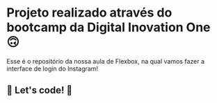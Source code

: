 # Projeto realizado através do bootcamp da Digital Inovation One 🙃

Esse é o repositório da nossa aula de Flexbox, na qual vamos fazer a interface de login do Instagram! 

## 🚀 Let's code! 🚀
